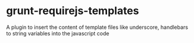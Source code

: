 grunt-requirejs-templates
=========================

A plugin to insert the content of template files like underscore, handlebars to string variables into the javascript code
